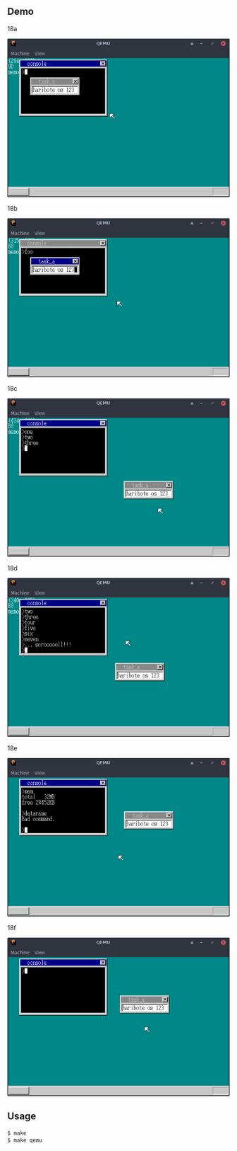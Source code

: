 ## Demo

18a

![template](https://github.com/watermelon892/OSPractice/blob/master/18_Dir_Command/pic/18a.png)

18b

![template](https://github.com/watermelon892/OSPractice/blob/master/18_Dir_Command/pic/18b.png)

18c

![template](https://github.com/watermelon892/OSPractice/blob/master/18_Dir_Command/pic/18c.png)

18d

![template](https://github.com/watermelon892/OSPractice/blob/master/18_Dir_Command/pic/18d.png)

18e

![template](https://github.com/watermelon892/OSPractice/blob/master/18_Dir_Command/pic/18e.png)

18f

![template](https://github.com/watermelon892/OSPractice/blob/master/18_Dir_Command/pic/18f.png)

## Usage

```
$ make
$ make qemu
```
